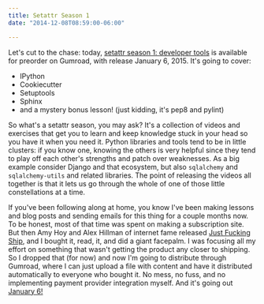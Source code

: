 ```yaml
---
title: Setattr Season 1
date: "2014-12-08T08:59:00-06:00"

---
```


Let's cut to the chase: today, [setattr season 1: developer tools][preorder] is
available for preorder on Gumroad, with release January 6, 2015. It's going to
cover:

[preorder]: https://gum.co/setattr-season-1/

<!--more-->

 - IPython
 - Cookiecutter
 - Setuptools
 - Sphinx
 - and a mystery bonus lesson! (just kidding, it's pep8 and pylint)

So what's a setattr season, you may ask? It's a collection of videos and
exercises that get you to learn and keep knowledge stuck in your head so you
have it when you need it. Python libraries and tools tend to be in little
clusters: if you know one, knowing the others is very helpful since they tend to
play off each other's strengths and patch over weaknesses. As a big example
consider Django and that ecosystem, but also `sqlalchemy` and `sqlalchemy-utils`
and related libraries. The point of releasing the videos all together is that it
lets us go through the whole of one of those little constellations at a time.

If you've been following along at home, you know I've been making lessons and
blog posts and sending emails for this thing for a couple months now. To be
honest, most of that time was spent on making a subscription site. But then Amy
Hoy and Alex Hillman of internet fame released [Just Fucking Ship][jfs], and I
bought it, read, it, and did a giant facepalm. I was focusing all my effort on
something that wasn't getting the product any closer to shipping. So I dropped
that (for now) and now I'm going to distribute through Gumroad, where I can just
upload a file with content and have it distributed automatically to everyone who
bought it. No mess, no fuss, and no implementing payment provider integration
myself. And it's going out [January 6!][preorder]

[jfs]: http://unicornfree.com/just-fucking-ship
[setattr]: https://www.setattr.com/
